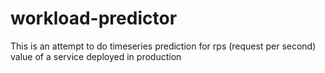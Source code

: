 # workload-predictor
This is an attempt to do timeseries prediction for rps (request per second) value of a service deployed in production
